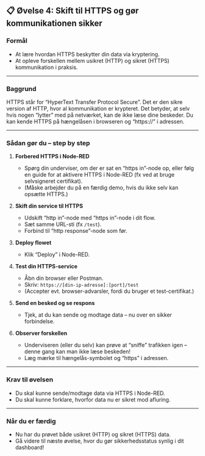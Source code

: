 ## 📋 Øvelse 4: Skift til HTTPS og gør kommunikationen sikker

### **Formål**

* At lære hvordan HTTPS beskytter din data via kryptering.
* At opleve forskellen mellem usikret (HTTP) og sikret (HTTPS) kommunikation i praksis.

---

### **Baggrund**

HTTPS står for “HyperText Transfer Protocol Secure”. Det er den sikre version af HTTP, hvor al kommunikation er krypteret. Det betyder, at selv hvis nogen “lytter” med på netværket, kan de ikke læse dine beskeder.
Du kan kende HTTPS på hængelåsen i browseren og “https\://” i adressen.

---

### **Sådan gør du – step by step**

1. **Forbered HTTPS i Node-RED**

   * Spørg din underviser, om der er sat en “https in”-node op, eller følg en guide for at aktivere HTTPS i Node-RED (fx ved at bruge selvsigneret certifikat).
   * (Måske arbejder du på en færdig demo, hvis du ikke selv kan opsætte HTTPS.)

2. **Skift din service til HTTPS**

   * Udskift “http in”-node med “https in”-node i dit flow.
   * Sæt samme URL-sti (fx `/test`).
   * Forbind til “http response”-node som før.

3. **Deploy flowet**

   * Klik “Deploy” i Node-RED.

4. **Test din HTTPS-service**

   * Åbn din browser eller Postman.
   * Skriv: `https://[din-ip-adresse]:[port]/test`
   * (Accepter evt. browser-advarsler, fordi du bruger et test-certifikat.)

5. **Send en besked og se respons**

   * Tjek, at du kan sende og modtage data – nu over en sikker forbindelse.

6. **Observer forskellen**

   * Underviseren (eller du selv) kan prøve at “sniffe” trafikken igen – denne gang kan man ikke læse beskeden!
   * Læg mærke til hængelås-symbolet og “https” i adressen.

---

### **Krav til øvelsen**

* Du skal kunne sende/modtage data via HTTPS i Node-RED.
* Du skal kunne forklare, hvorfor data nu er sikret mod afluring.

---

### **Når du er færdig**

* Nu har du prøvet både usikret (HTTP) og sikret (HTTPS) data.
* Gå videre til næste øvelse, hvor du gør sikkerhedsstatus synlig i dit dashboard!
